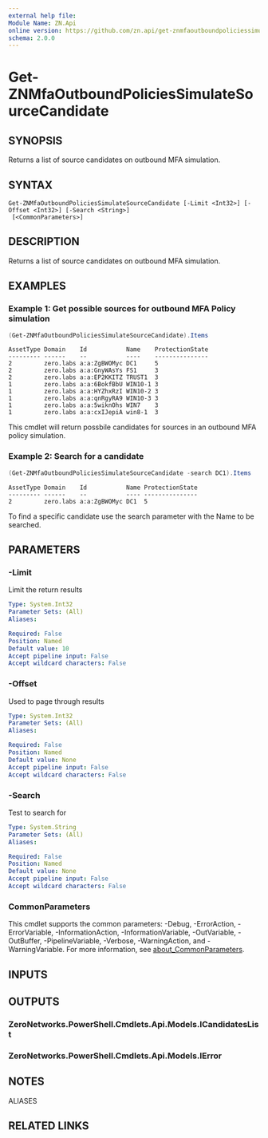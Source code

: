 ```yaml
---
external help file:
Module Name: ZN.Api
online version: https://github.com/zn.api/get-znmfaoutboundpoliciessimulatesourcecandidate
schema: 2.0.0
---
```


# Get-ZNMfaOutboundPoliciesSimulateSourceCandidate

## SYNOPSIS
Returns a list of source candidates on outbound MFA simulation.

## SYNTAX

```
Get-ZNMfaOutboundPoliciesSimulateSourceCandidate [-Limit <Int32>] [-Offset <Int32>] [-Search <String>]
 [<CommonParameters>]
```

## DESCRIPTION
Returns a list of source candidates on outbound MFA simulation.

## EXAMPLES

### Example 1: Get possible sources for outbound MFA Policy simulation
```powershell
(Get-ZNMfaOutboundPoliciesSimulateSourceCandidate).Items 
```

```output
AssetType Domain    Id           Name    ProtectionState
--------- ------    --           ----    ---------------
2         zero.labs a:a:ZgBWOMyc DC1     5
2         zero.labs a:a:GnyWAsYs FS1     3
2         zero.labs a:a:EP2KKITZ TRUST1  3
1         zero.labs a:a:6BokfBbU WIN10-1 3
1         zero.labs a:a:HYZhxRzI WIN10-2 3
1         zero.labs a:a:qnRgyRA9 WIN10-3 3
1         zero.labs a:a:5wiknOhs WIN7    3
1         zero.labs a:a:cxIJepiA win8-1  3
```

This cmdlet will return possbile candidates for sources in an outbound MFA policy simulation.

### Example 2: Search for a candidate
```powershell
(Get-ZNMfaOutboundPoliciesSimulateSourceCandidate -search DC1).Items
```

```output
AssetType Domain    Id           Name ProtectionState
--------- ------    --           ---- ---------------
2         zero.labs a:a:ZgBWOMyc DC1  5
```

To find a specific candidate use the search parameter with the Name to be searched.

## PARAMETERS

### -Limit
Limit the return results

```yaml
Type: System.Int32
Parameter Sets: (All)
Aliases:

Required: False
Position: Named
Default value: 10
Accept pipeline input: False
Accept wildcard characters: False
```

### -Offset
Used to page through results

```yaml
Type: System.Int32
Parameter Sets: (All)
Aliases:

Required: False
Position: Named
Default value: None
Accept pipeline input: False
Accept wildcard characters: False
```

### -Search
Test to search for

```yaml
Type: System.String
Parameter Sets: (All)
Aliases:

Required: False
Position: Named
Default value: None
Accept pipeline input: False
Accept wildcard characters: False
```

### CommonParameters
This cmdlet supports the common parameters: -Debug, -ErrorAction, -ErrorVariable, -InformationAction, -InformationVariable, -OutVariable, -OutBuffer, -PipelineVariable, -Verbose, -WarningAction, and -WarningVariable. For more information, see [about_CommonParameters](http://go.microsoft.com/fwlink/?LinkID=113216).

## INPUTS

## OUTPUTS

### ZeroNetworks.PowerShell.Cmdlets.Api.Models.ICandidatesList

### ZeroNetworks.PowerShell.Cmdlets.Api.Models.IError

## NOTES

ALIASES

## RELATED LINKS

